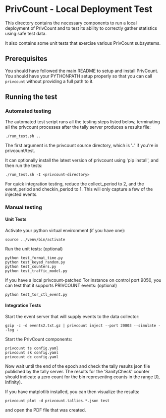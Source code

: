 # PrivCount - Local Deployment Test

This directory contains the necessary components to run a local deployment of PrivCount and to test
its ability to correctly gather statistics using safe test data.

It also contains some unit tests that exercise various PrivCount subsystems.

## Prerequisites

You should have followed the main README to setup and install PrivCount. You should have your
PYTHONPATH setup properly so that you can call `privcount` without providing a full path to it.

## Running the test

### Automated testing

The automated test script runs all the testing steps listed below, terminating all the privcount processes after the tally server produces a results file:

    ./run_test.sh ..

The first argument is the privcount source directory, which is '..' if you're in privcount/test.

It can optionally install the latest version of privcount using 'pip install', and then run the tests:

    ./run_test.sh -I <privcount-directory>

For quick integration testing, reduce the collect_period to 2, and the event_period and checkin_period to 1. This will only capture a few of the injected events.

### Manual testing

#### Unit Tests

Activate your python virtual environment (if you have one):

    source ../venv/bin/activate

Run the unit tests: (optional)

    python test_format_time.py
    python test_keyed_random.py
    python test_counters.py
    python test_traffic_model.py

If you have a local privcount-patched Tor instance on control port 9050, you can test that it supports PRIVCOUNT events: (optional)

    python test_tor_ctl_event.py

#### Integration Tests

Start the event server that will supply events to the data collector:

    gzip -c -d events2.txt.gz | privcount inject --port 20003 --simulate --log -

Start the PrivCount components:

    privcount ts config.yaml
    privcount sk config.yaml
    privcount dc config.yaml

Now wait until the end of the epoch and check the tally results json file published by the
tally server. The results for the 'SanityCheck' counter should indicate a zero count for the
bin representing counts in the range [0, Infinity).

If you have matplotlib installed, you can then visualize the results:

    privcount plot -d privcount.tallies.*.json test

and open the PDF file that was created.
